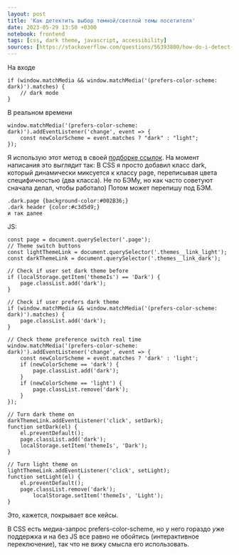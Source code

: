 ```yaml
---
layout: post
title: 'Как детектить выбор темной/светлой темы посетителя'
date: 2023-05-29 13:50 +0300
notebook: frontend
tags: [css, dark theme, javascript, accessibility]
sources: [https://stackoverflow.com/questions/56393880/how-do-i-detect-dark-mode-using-javascript/57795495#57795495]
---
```

На входе
```
if (window.matchMedia && window.matchMedia('(prefers-color-scheme: dark)').matches) {
    // dark mode
}
```

В реальном времени
```
window.matchMedia('(prefers-color-scheme: dark)').addEventListener('change', event => {
    const newColorScheme = event.matches ? "dark" : "light";
});
```

Я использую этот метод в своей [подборке ссылок](https://vallek.github.io/web-links/index.html). На момент написания это выглядит так:
В CSS я просто добавил класс dark, который динамически миксуется к классу page, переписывая цвета специфичностью (два класса). Не по БЭМу, но как часто советуют сначала делал, чтобы работало) Потом может перепишу под БЭМ.
```
.dark.page {background-color:#002B36;} 
.dark header {color:#c3d5d9;} 
и так далее
``` 
JS:
```
const page = document.querySelector('.page');
// Theme switch buttons
const lightThemeLink = document.querySelector('.themes__link_light');
const darkThemeLink = document.querySelector('.themes__link_dark');

// Check if user set dark theme before
if (localStorage.getItem('themeIs') == 'Dark') {
	page.classList.add('dark');
}

// Check if user prefers dark theme
if (window.matchMedia && window.matchMedia('(prefers-color-scheme: dark)').matches) {
	page.classList.add('dark');
}

// Check theme preference switch real time
window.matchMedia('(prefers-color-scheme: dark)').addEventListener('change', event => {
	const newColorScheme = event.matches ? 'dark' : 'light';
	if (newColorScheme == 'dark') {
		page.classList.add('dark');
	}
	if (newColorScheme == 'light') {
		page.classList.remove('dark');
	} 
});

// Turn dark theme on
darkThemeLink.addEventListener('click', setDark);
function setDark(el) {
	el.preventDefault();
	page.classList.add('dark');
	localStorage.setItem('themeIs', 'Dark');
}

// Turn light theme on
lightThemeLink.addEventListener('click', setLight);
function setLight(el) {
	el.preventDefault();
	page.classList.remove('dark');
		localStorage.setItem('themeIs', 'Light');
}
```

Это, кажется, покрывает все кейсы.

В CSS есть медиа-запрос prefers-color-scheme, но у него гораздо *у*же поддержка и на без JS все равно не обойтись (интерактивное переключение), так что не вижу смысла его использовать.